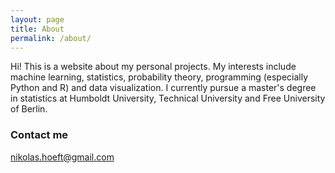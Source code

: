 ```yaml
---
layout: page
title: About
permalink: /about/
---
```

Hi! 
This is a website about my personal projects. My interests include machine learning, statistics, probability theory, programming (especially Python and R) and data visualization. I currently pursue a master's degree in statistics at Humboldt University, Technical University and Free University of Berlin. 

### Contact me

[nikolas.hoeft@gmail.com](mailto:nikolas.hoeft@gmail.com)
